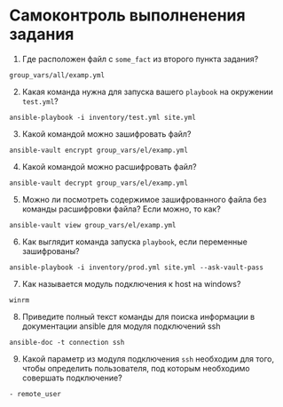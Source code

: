 # Самоконтроль выполненения задания

1. Где расположен файл с `some_fact` из второго пункта задания?
````
group_vars/all/examp.yml
````
2. Какая команда нужна для запуска вашего `playbook` на окружении `test.yml`?
````
ansible-playbook -i inventory/test.yml site.yml
````
3. Какой командой можно зашифровать файл?
````
ansible-vault encrypt group_vars/el/examp.yml
````
4. Какой командой можно расшифровать файл?
````
ansible-vault decrypt group_vars/el/examp.yml
````
5. Можно ли посмотреть содержимое зашифрованного файла без команды расшифровки файла? Если можно, то как?
````
ansible-vault view group_vars/el/examp.yml
````
6. Как выглядит команда запуска `playbook`, если переменные зашифрованы?
````
ansible-playbook -i inventory/prod.yml site.yml --ask-vault-pass
````
7. Как называется модуль подключения к host на windows?
````
winrm
````
8. Приведите полный текст команды для поиска информации в документации ansible для модуля подключений ssh
````
ansible-doc -t connection ssh
````
9. Какой параметр из модуля подключения `ssh` необходим для того, чтобы определить пользователя, под которым необходимо совершать подключение?
````
- remote_user
````
